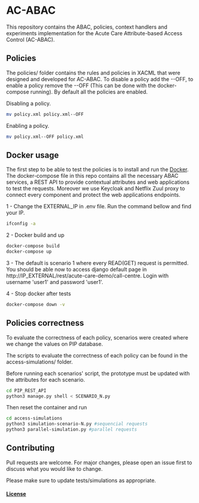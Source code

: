 # AC-ABAC

This repository contains the ABAC, policies, context handlers and experiments implementation for the Acute Care Attribute-based Access Control (AC-ABAC).

## Policies

The policies/ folder contains the rules and policies in XACML that were designed and developed for AC-ABAC. To disable a policy add the --OFF, to enable a policy remove the --OFF (This can be done with the docker-compose running). By default all the policies are enabled.

Disabling a policy.

```bash
mv policy.xml policy.xml--OFF
```

Enabling a policy.

```bash
mv policy.xml--OFF policy.xml
```

## Docker usage
The first step to be able to test the policies is to install and run the [Docker](https://www.docker.com/products/docker-desktop). The docker-compose file in this repo contains all the necessary ABAC services, a REST API to provide contextual attributes and web applications to test the requests. Moreover we use Keycloak and Netflix Zuul proxy to connect every component and protect the web applications endpoints.

1 - Change the EXTERNAL_IP in .env file. Run the command bellow and find your IP.

```bash
ifconfig -a
```

2 - Docker build and up

```bash
docker-compose build
docker-compose up
```

3 - The default is scenario 1 where every READ(GET) request is permitted. You should be able now to access django default page in http://IP_EXTERNAL/rest/acute-care-demo/call-centre. Login with username 'user1' and password 'user1'.


4 - Stop docker after tests

```bash
docker-compose down -v
```

## Policies correctness

To evaluate the correctness of each policy, scenarios were created where we change the values on PIP database.

The scripts to evaluate the correctness of each policy can be found in the access-simulations/ folder.


Before running each scenarios' script, the prototype must be updated with the attributes for each scenario.
```bash
cd PIP_REST_API
python3 manage.py shell < SCENARIO_N.py
```

Then reset the container and run
```bash
cd access-simulations
python3 simulation-scenario-N.py #sequencial requests
python3 parallel-simulation.py #parallel requests
```





## Contributing
Pull requests are welcome. For major changes, please open an issue first to discuss what you would like to change.

Please make sure to update tests/simulations as appropriate.

#### [License](LICENSE)